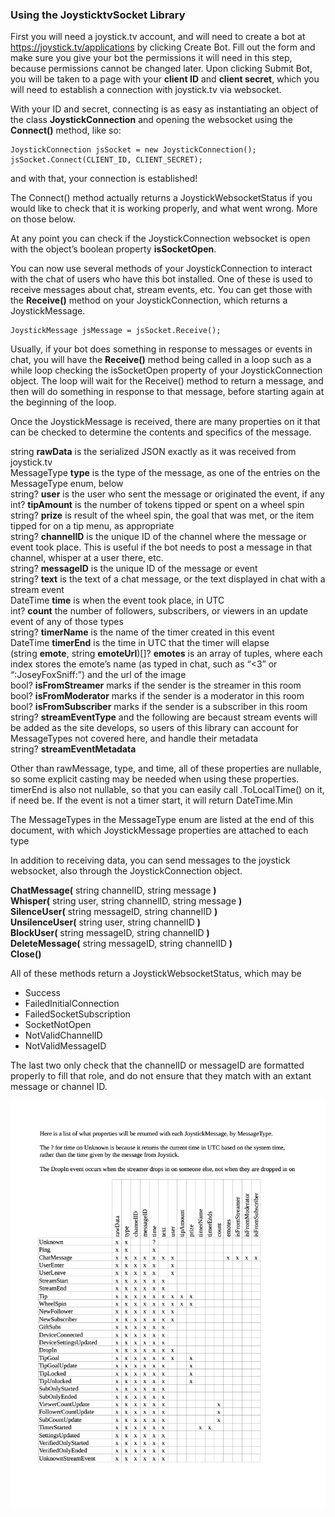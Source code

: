 ### Using the JoysticktvSocket Library

First you will need a joystick.tv account, and will need to create a bot at https://joystick.tv/applications by clicking Create Bot.  Fill out the form and make sure you give your bot the permissions it will need in this step, because permissions cannot be changed later. Upon clicking Submit Bot, you will be taken to a page with your **client ID** and **client secret**, which you will need to establish a connection with joystick.tv via websocket.

With your ID and secret, connecting is as easy as instantiating an object of the class **JoystickConnection** and opening the websocket using the **Connect()** method, like so:

    JoystickConnection jsSocket = new JoystickConnection();
    jsSocket.Connect(CLIENT_ID, CLIENT_SECRET);

and with that, your connection is established!

The Connect() method actually returns a JoystickWebsocketStatus if you would like to check that it is working properly, and what went wrong.  More on those below.

At any point you can check if the JoystickConnection websocket is open with the object’s boolean property **isSocketOpen**.

You can now use several methods of your JoystickConnection to interact with the chat of users who have this bot installed.  One of these is used to receive messages about chat, stream events, etc.  You can get those with the **Receive()** method on your JoystickConnection, which returns a JoystickMessage.

    JoystickMessage jsMessage = jsSocket.Receive();

Usually, if your bot does something in response to messages or events in chat, you will have the **Receive()** method being called in a loop such as a while loop checking the isSocketOpen property of your JoystickConnection object.  The loop will wait for the Receive() method to return a message, and then will do something in response to that message, before starting again at the beginning of the loop.

Once the JoystickMessage is received, there are many properties on it that can be checked to determine the contents and specifics of the message.

string **rawData** is the serialized JSON exactly as it was received from joystick.tv  
MessageType **type** is the type of the message, as one of the entries on the MessageType enum, below  
string? **user** is the user who sent the message or originated the event, if any  
int? **tipAmount** is the number of tokens tipped or spent on a wheel spin  
string? **prize** is result of the wheel spin, the goal that was met, or the item tipped for on a tip menu, as appropriate  
string? **channelID** is the unique ID of the channel where the message or event took place.  This is useful if the bot needs to post a message in that channel, whisper at a user there, etc.  
string? **messageID** is the unique ID of the message or event  
string? **text** is the text of a chat message, or the text displayed in chat with a stream event  
DateTime **time** is when the event took place, in UTC  
int? **count** the number of followers, subscribers, or viewers in an update event of any of those types  
string? **timerName** is the name of the timer created in this event  
DateTime **timerEnd** is the time in UTC that the timer will elapse  
(string **emote**, string **emoteUrl**)[]? **emotes** is an array of tuples, where each index stores the emote’s name (as typed in chat, such as “<3” or “:JoseyFoxSniff:”) and the url of the image  
bool? **isFromStreamer** marks if the sender is the streamer in this room  
bool? **isFromModerator** marks if the sender is a moderator in this room  
bool? **isFromSubscriber** marks if the sender is a subscriber in this room  
string? **streamEventType** and the following are becaust stream events will be added as the site develops, so users of this library can account for MessageTypes not covered here, and handle their metadata  
string? **streamEventMetadata**

Other than rawMessage, type, and time, all of these properties are nullable, so some explicit casting may be needed when using these properties.  timerEnd is also not nullable, so that you can easily call .ToLocalTime() on it, if need be.  If the event is not a timer start, it will return DateTime.Min

The MessageTypes in the MessageType enum are listed at the end of this document, with which JoystickMessage properties are attached to each type

In addition to receiving data, you can send messages to the joystick websocket, also through the JoystickConnection object.

**ChatMessage(** string channelID, string message **)**  
**Whisper(** string user, string channelID, string message **)**  
**SilenceUser(** string messageID, string channelID **)**  
**UnsilenceUser(** string user, string channelID **)**  
**BlockUser(** string messageID, string channelID **)**  
**DeleteMessage(** string messageID, string channelID **)**  
**Close()**

All of these methods return a JoystickWebsocketStatus, which may be
- Success
- FailedInitialConnection
- FailedSocketSubscription
- SocketNotOpen
- NotValidChannelID
- NotValidMessageID

The last two only check that the channelID or messageID are formatted properly to fill that role, and do not ensure that they match with an extant message or channel ID.

![MessageTypes and their associated properties in a JoystickMessage object](messageType-chart.png)

